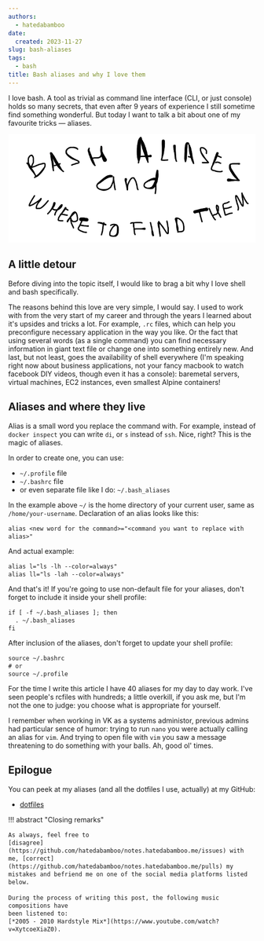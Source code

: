 ```yaml
---
authors:
  - hatedabamboo
date:
  created: 2023-11-27
slug: bash-aliases
tags:
  - bash
title: Bash aliases and why I love them
---
```

I love bash. A tool as trivial as command line interface (CLI, or just console)
holds so many secrets, that even after 9 years of experience I still sometime
find something wonderful. But today I want to talk a bit about one of my
favourite tricks — aliases.

<!-- more -->

![Bash aliases and where to find them](../assets/2023-11-27-bash-aliases.webp)

## A little detour

Before diving into the topic itself, I would like to brag a bit why I love
shell and bash specifically.

The reasons behind this love are very simple, I would say. I used to work with
from the very start of my career and through the years I learned about it's
upsides and tricks a lot. For example, `.rc` files, which can help you
preconfigure necessary application in the way you like. Or the fact that using
several words (as a single command) you can find necessary information in giant
text file or change one into something entirely new. And last, but not least,
goes the availability of shell everywhere (I'm speaking right now about business
applications, not your fancy macbook to watch facebook DIY videos, though even
it has a console): baremetal servers, virtual machines, EC2 instances, even
smallest Alpine containers!

## Aliases and where they live

Alias is a small word you replace the command with. For example, instead of
`docker inspect` you can write `di`, or `s` instead of `ssh`. Nice, right?
This is the magic of aliases.

In order to create one, you can use:

- `~/.profile` file
- `~/.bashrc` file
- or even separate file like I do: `~/.bash_aliases`

In the example above `~/` is the home directory of your current user, same as
`/home/your-username`.
Declaration of an alias looks like this:

```shell
alias <new word for the command>="<command you want to replace with alias>"
```

And actual example:

```shell
alias l="ls -lh --color=always"
alias ll="ls -lah --color=always"
```

And that's it! If you're going to use non-default file for your aliases, don't
forget to include it inside your shell profile:

```shell
if [ -f ~/.bash_aliases ]; then
  . ~/.bash_aliases
fi
```

After inclusion of the aliases, don't forget to update your shell profile:

```shell
source ~/.bashrc
# or
source ~/.profile
```

For the time I write this article I have 40 aliases for my day to day work.
I've seen people's rcfiles with hundreds; a little overkill, if you ask me, but
I'm not the one to judge: you choose what is appropriate for yourself.

I remember when working in VK as a systems administor, previous admins had
particular sence of humor: trying to run `nano` you were actually calling an
alias for `vim`. And trying to open file with `vim` you saw a message
threatening to do something with your balls. Ah, good ol' times.

## Epilogue

You can peek at my aliases (and all the dotfiles I use, actually) at my GitHub:

- [dotfiles](https://github.com/hatedabamboo/dotfiles)

!!! abstract "Closing remarks"

    As always, feel free to
    [disagree](https://github.com/hatedabamboo/notes.hatedabamboo.me/issues) with
    me, [correct](https://github.com/hatedabamboo/notes.hatedabamboo.me/pulls) my
    mistakes and befriend me on one of the social media platforms listed below.

    During the process of writing this post, the following music compositions have
    been listened to:
    [*2005 - 2010 Hardstyle Mix*](https://www.youtube.com/watch?v=XytcoeXiaZ0).
